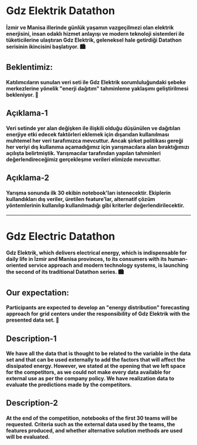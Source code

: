 # Gdz Elektrik Datathon

#### İzmir ve Manisa illerinde günlük yaşamın vazgeçilmezi olan elektrik enerjisini, insan odaklı hizmet anlayışı ve modern teknoloji sistemleri ile tüketicilerine ulaştıran Gdz Elektrik, geleneksel hale getirdiği Datathon serisinin ikincisini başlatıyor. 🏙

## Beklentimiz:
#### Katılımcıların sunulan veri seti ile Gdz Elektrik sorumluluğundaki şebeke merkezlerine yönelik "enerji dağıtım" tahminleme yaklaşımı geliştirilmesi bekleniyor. 🎯

## Açıklama-1

#### Veri setinde yer alan değişken ile ilişkili olduğu düşünülen ve dağıtılan enerjiye etki edecek faktörleri eklemek için dışarıdan kullanılması muhtemel her veri tarafımızca mevcuttur. Ancak şirket politikası gereği her veriyi dış kullanıma açamadığımız için yarışmacılara alan bıraktığımızı açılışta belirtmiştik. Yarışmacılar tarafından yapılan tahminleri değerlendireceğimiz gerçekleşme verileri elimizde mevcuttur.

## Açıklama-2

#### Yarışma sonunda ilk 30 ekibin notebook'ları istenecektir. Ekiplerin kullandıkları dış veriler, üretilen feature’lar, alternatif çözüm yöntemlerinin kullanılıp kullanılmadığı gibi kriterler değerlendirilecektir.
-------------------------------------------
# Gdz Electric Datathon

#### Gdz Elektrik, which delivers electrical energy, which is indispensable for daily life in İzmir and Manisa provinces, to its consumers with its human-oriented service approach and modern technology systems, is launching the second of its traditional Datathon series. 🏙

## Our expectation:
#### Participants are expected to develop an "energy distribution" forecasting approach for grid centers under the responsibility of Gdz Elektrik with the presented data set. 🎯

## Description-1

#### We have all the data that is thought to be related to the variable in the data set and that can be used externally to add the factors that will affect the dissipated energy. However, we stated at the opening that we left space for the competitors, as we could not make every data available for external use as per the company policy. We have realization data to evaluate the predictions made by the competitors.

## Description-2

#### At the end of the competition, notebooks of the first 30 teams will be requested. Criteria such as the external data used by the teams, the features produced, and whether alternative solution methods are used will be evaluated.
